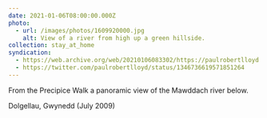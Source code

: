 ```yaml
---
date: 2021-01-06T08:00:00.000Z
photo:
  - url: /images/photos/1609920000.jpg
    alt: View of a river from high up a green hillside.
collection: stay_at_home
syndication:
  - https://web.archive.org/web/20210106083302/https://paulrobertlloyd.com/photos/1609920000/
  - https://twitter.com/paulrobertlloyd/status/1346736619571851264
---
```

From the Precipice Walk a panoramic view of the Mawddach river below.

Dolgellau, Gwynedd (July 2009)

